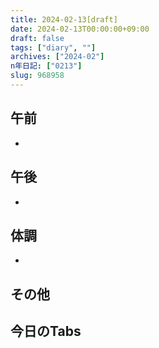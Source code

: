 ```yaml
---
title: 2024-02-13[draft]
date: 2024-02-13T00:00:00+09:00
draft: false
tags: ["diary", ""]
archives: ["2024-02"]
n年日記: ["0213"]
slug: 968958
---
```

## 午前
- 
## 午後
- 
## 体調
- 
## その他
## 今日のTabs